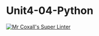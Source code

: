 # Unit4-04-Python
[![Mr Coxall's Super Linter](https://github.com/ICS3U-C-Programming-HiabGm/Unit4-04-Python/workflows/Mr%20Coxall's%20Super%20Linter/badge.svg)](https://github.com/ICS3U-C-Programming-HiabGm/Unit4-04-Python/actions/)
